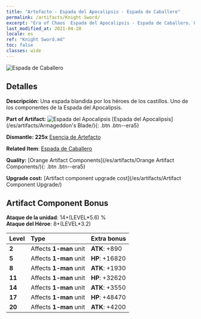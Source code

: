 ```yaml
---
title: "Artefacto - Espada del Apocalipsis - Espada de Caballero"
permalink: /artifacts/Knight Sword/
excerpt: "Era of Chaos  Espada del Apocalipsis - Espada de Caballero. Una espada blandida por los héroes de los castillos. Uno de los componentes de la Espada del Apocalipsis."
last_modified_at: 2021-04-28
locale: es
ref: "Knight Sword.md"
toc: false
classes: wide
---
```


 ![Espada de Caballero](/images/t/artifact_40441.png)



## Detalles

 **Descripción:** Una espada blandida por los héroes de los castillos. Uno de los componentes de la Espada del Apocalipsis.

 **Part of Artifact:** ![Espada del Apocalipsis](/images/t/icon_artifact_44.png) [Espada del Apocalipsis](/es/artifacts/Armageddon's Blade/){: .btn .btn--era5}

 **Dismantle: 225x** [Esencia de Artefacto](/ItemsES/con_905/)

 **Related Item**: [Espada de Caballero](/ItemsES/art_166/)

 **Quality:** [Orange Artifact Components](/es/artifacts/Orange Artifact Components/){: .btn .btn--era5}

 **Upgrade cost:** [Artifact component upgrade cost](/es/artifacts/Artifact Component Upgrade/)

## Artifact Component Bonus

  **Ataque de la unidad**: 14+(LEVEL\*5.6) %<br/>**Ataque del Héroe**: 8+(LEVEL\*3.2)

  |  Level  | Type |    Extra bonus  | 
  |:--------|:-----|:----------------| 
  | **2** | Affects **1-man** unit | **ATK**: +890 | 
  | **5** | Affects **1-man** unit | **HP**: +16820 | 
  | **8** | Affects **1-man** unit | **ATK**: +1930 | 
  | **11** | Affects **1-man** unit | **HP**: +32620 | 
  | **14** | Affects **1-man** unit | **ATK**: +3550 | 
  | **17** | Affects **1-man** unit | **HP**: +48470 | 
  | **20** | Affects **1-man** unit | **ATK**: +4200 | 
